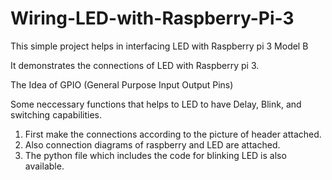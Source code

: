 # Wiring-LED-with-Raspberry-Pi-3
This simple project helps in interfacing LED with Raspberry pi 3 Model B
 
It demonstrates the connections of LED with Raspberry pi 3.

The Idea of GPIO (General Purpose Input Output Pins)

Some neccessary functions that helps to LED to have Delay, Blink, and switching capabilities.

1. First make the connections according to the picture of header attached.
2. Also connection diagrams of raspberry and LED are attached.
3. The python file which includes the code for blinking LED is also available.
